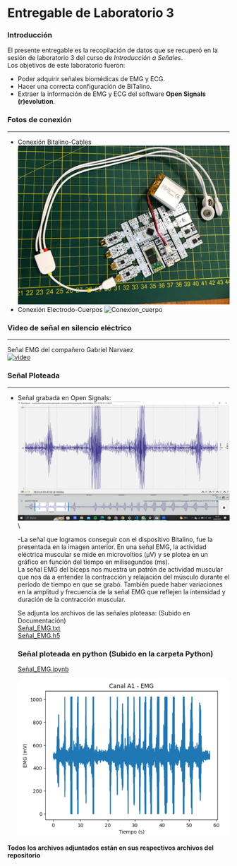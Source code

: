 # Entregable de Laboratorio 3
### **Introducción**
El presente entregable es la recopilación de datos que se recuperó en la sesión de laboratorio 3 del curso de *Introducción a Señales*.\
Los objetivos de este laboratorio fueron:
* Poder adquirir señales biomédicas de EMG y ECG.
* Hacer una correcta configuración de BiTalino.
* Extraer la información de EMG y ECG del software **Open Signals (r)evolution**.


### **Fotos de conexión**
---
* Conexión Bitalino-Cables
![Bitalino](Repositorio/Bitalino_conexion.jpg)
* Conexión Electrodo-Cuerpos
![Conexion_cuerpo](Repositorio/Conexi%C3%B3n_cuerpo.jpg)

### **Video de señal en silencio eléctrico**
---
Señal EMG del compañero Gabriel Narvaez\
[![video](https://img.youtube.com/vi/U039oLCqsj0/0.jpg)](https://www.youtube.com/watch?v=U039oLCqsj0)

### **Señal Ploteada**
---
* Señal grabada en Open Signals:
![SS-Open-Signals.png](Repositorio/SS_OpenSignals.png)\

    -La señal que logramos conseguir con el dispositivo Bitalino, fue la presentada en la imagen anterior.
    En una señal EMG, la actividad eléctrica muscular se mide en microvoltios (µV) y se plotea en un gráfico en función del tiempo en milisegundos (ms).\
    La señal EMG del bíceps nos muestra un patrón de actividad muscular que nos da a entender la contracción y relajación del músculo durante el período de tiempo en que se grabó. También puede haber variaciones en la amplitud y frecuencia de la señal EMG que reflejen la intensidad y duración de la contracción muscular.

    Se adjunta los archivos de las señales ploteasa: (Subido en Documentación)\
    [Señal_EMG.txt](/Documentaci%C3%B3n/Laboratorio3/Se%C3%B1ales_EMG/Se%C3%B1al_EMG.txt)  
    [Señal_EMG.h5](/Documentaci%C3%B3n/Laboratorio3/Se%C3%B1ales_EMG/Se%C3%B1al_EMG.h5)

    ### Señal ploteada en python (Subido en la carpeta Python)
    [Señal_EMG.ipynb](/Python/EMGSE%C3%91AL.ipynb)

    ![Ploteo-Python.png](Repositorio/Ploteo_Python.png)

**Todos los archivos adjuntados están en sus respectivos archivos del repositorio**
